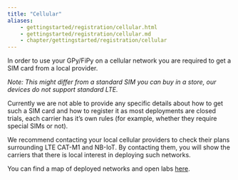 ```yaml
---
title: "Cellular"
aliases:
    - gettingstarted/registration/cellular.html
    - gettingstarted/registration/cellular.md
    - chapter/gettingstarted/registration/cellular
---
```


In order to use your GPy/FiPy on a cellular network you are required to get a SIM card from a local provider.

_Note: This might differ from a standard SIM you can buy in a store, our devices do not support standard LTE._

Currently we are not able to provide any specific details about how to get such a SIM card and how to register it as most deployments are closed trials, each carrier has it’s own rules (for example, whether they require special SIMs or not).

We recommend contacting your local cellular providers to check their plans surrounding LTE CAT-M1 and NB-IoT. By contacting them, you will show the carriers that there is local interest in deploying such networks.

You can find a map of deployed networks and open labs [here](https://www.gsma.com/iot/deployment-map/#deployments).


